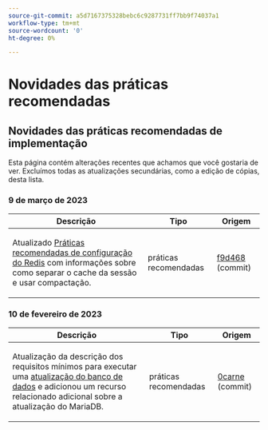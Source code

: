 ```yaml
---
source-git-commit: a5d7167375328bebc6c9287731ff7bb9f74037a1
workflow-type: tm+mt
source-wordcount: '0'
ht-degree: 0%

---
```

# Novidades das práticas recomendadas

## Novidades das práticas recomendadas de implementação

Esta página contém alterações recentes que achamos que você gostaria de ver. Excluímos todas as atualizações secundárias, como a edição de cópias, desta lista.

### 9 de março de 2023

<table style="table-layout:auto;">
  <thead>
    <tr>
      <th>Descrição</th>
      <th>Tipo</th>
      <th>Origem</th>
    </tr>
  </thead>
  <tbody>
    <tr>
      <td><p>Atualizado <a href="https://experienceleague.adobe.com/docs/commerce-operations/implementation-playbook/best-practices/planning/redis-service-configuration.html">Práticas recomendadas de configuração do Redis</a> com informações sobre como separar o cache da sessão e usar compactação.</p>
</td>
      <td>práticas recomendadas</td>
      <td><a href="https://github.com/AdobeDocs/commerce-operations.en/commit/f9d46893a25569b9cb00b45ab285758b3b74b410">f9d468</a> (commit)</td>
    </tr>
  </tbody>
</table><!-- date_group -->

### 10 de fevereiro de 2023

<table style="table-layout:auto;">
  <thead>
    <tr>
      <th>Descrição</th>
      <th>Tipo</th>
      <th>Origem</th>
    </tr>
  </thead>
  <tbody>
    <tr>
      <td><p>Atualização da descrição dos requisitos mínimos para executar uma <a href="https://experienceleague.adobe.com/docs/commerce-operations/implementation-playbook/best-practices/maintenance/commerce-235-upgrade-prerequisites-mariadb.html">atualização do banco de dados</a> e adicionou um recurso relacionado adicional sobre a atualização do MariaDB.</p>
</td>
      <td>práticas recomendadas</td>
      <td><a href="https://github.com/AdobeDocs/commerce-operations.en/commit/0efeef6f3d5276f42e4a67fe55f6108a399f45fb">0carne</a> (commit)</td>
    </tr>
  </tbody>
</table><!-- date_group --><!-- month_group --><!-- year_group -->
